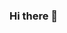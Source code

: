 ### Hi there 👋

<!--
**marielenna/marielenna** is a ✨ _special_ ✨ repository because its `README.md` (this file) appears on your GitHub profile.

Here are some ideas to get you started:

- 🔭 I’m currently working on my new job, learning how to crochet and baking holiday cookies.
- 🌱 I’m currently learning github actions.
- 📫 How to reach me: Linkedin
- 😄 Pronouns: she/her/ella
- ⚡ Fun fact: I spent a year in S. Korea and ate the best food of my life.
-->
